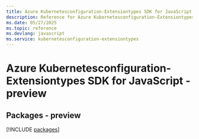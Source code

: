 ```yaml
---
title: Azure Kubernetesconfiguration-Extensiontypes SDK for JavaScript
description: Reference for Azure Kubernetesconfiguration-Extensiontypes SDK for JavaScript
ms.date: 05/27/2025
ms.topic: reference
ms.devlang: javascript
ms.service: kubernetesconfiguration-extensiontypes
---
```

# Azure Kubernetesconfiguration-Extensiontypes SDK for JavaScript - preview
## Packages - preview
[!INCLUDE [packages](kubernetesconfiguration-extensiontypes-index.md)]